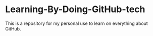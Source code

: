 # Learning-By-Doing-GitHub-tech
This is a repository for my personal use to learn on everything about GitHub.
